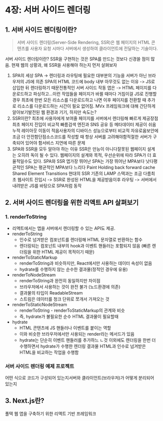 # 4장: 서버 사이드 렌더링

## 1. 서버 사이드 렌더링이란?

> 서버 사이드 렌더링(Server-Side Rendering, SSR)은 웹 페이지의 HTML 콘텐츠를 사용자 요청 시마다 서버에서 생성하여 클라이언트에 전달하는 기술이다.

서버 사이드 렌더링이란? SSR을 구현하는 것은 SPA를 만드는 것보다 신경쓸 점이 많음. 현재 웹의 상황과, 왜 SSR을 사용해야 하는지 먼저 살펴보자

1. SPA의 세상 SPA -> 렌더링과 라우팅에 필요한 대부분의 기능을 서버가 아닌 브라우저의 JS에 의존 SPA의 HTML 코드에 body 내부 아무것도 없는 이유 -> JS로 삽입한 뒤 렌더링하기 때문전통적인 서버 사이드 작동 앱은 -> HTML 페이지를 다운로드하고 파싱하고...이런 작업들을 페이지가 바뀔 때마다 거침이걸 JS로 진행할 경우 최초에 한번 모든 리소스를 다운로드하고 나면 이후 페이지를 전환할 때 추가로 리소스를 다운로드하는 시간이 필요 없어짐. MVx 프레임워크에 대해 간단하게 알아보기발전된 웹 환경과 기기, 하지만 속도는?
2. SSR이란? 최초에 사용자에게 보여줄 페이지를 서버에서 렌더링해 빠르게 제공장점최초 페이지 진입이 비교적 빠름검색 엔진과 SNS 공유 등 메타데이터 제공이 쉬움누적 레이아웃 이동이 적음사용자의 디바이스 성능으로부터 비교적 자유로움보안에 조금 더 안전함단점소스코드를 작성할 때 항상 서버를 고려해야함적절한 서버가 구축되어 있어야 함서비스 지연에 따른 문제
3. SPA와 SSR을 모두 알아야 하는 이유 SSR은 만능이 아니다잘못된 웹페이지 설계는 오히려 독이 될 수 있다. 웹페이지의 설계와 목적, 우선순위에 따라 SPA가 더 효율적일수도 있다. SPA와 SSR 앱가장 뛰어난 SPA는 가장 뛰어난 MPA보다 낫다평균적인 SPA는 평균적인 MPA보다 느리다 Paint Holding back forward cache Shared Element Transitions 현대의 SSR 기존의 LAMP 스택과는 조금 다름최초 웹사이트 진입시 -> SSR로 완성된 HTML을 제공받음이후 라우팅 -> 서버에서 내려받은 JS를 바탕으로 SPA처럼 동작

## 2. 서버 사이드 렌더링을 위한 리액트 API 살펴보기

### 1. renderToString

- 리액트에서는 앱을 서버에서 렌더링할 수 있는 API도 제공.
- renderToString
  - 인수로 넘겨받은 컴포넌트를 렌더링해 HTML 문자열로 반환하는 함수
  - 렌더링되는 컴포넌트 내부의 hook과 이벤트 핸들러는 포함되지 않음 (빠른 렌더링을 위한 HTML 제공이 목적이기 때문)
- renderToStaticMarkup
  - renderToString과 비슷하지만, React에서만 사용하는 데이터 속성이 없음
  - hydrate를 수행하지 않는 순수한 결과물(정적인 경우에 유용)
- renderToNodeStream
  - renderToString과 완전히 동일하지만 차이점
  - 브라우저에서 사용하는 것이 완전 불가 (노드환경에 의존)
  - 결과물의 타입이 ReadableStream
  - 스트림은 데이터를 청크 단위로 쪼개서 가져오는 것
- renderToStaticNodeStream
  - renderToString - renderToStaticMarkup의 관계와 비슷
  - 즉, hydrate가 불필요한 순수 HTML 결과물이 필요할때
- hydrate
  - HTML 콘텐츠에 JS 핸들러나 이벤트를 붙이는 역할
  - 이와 비슷한 브라우저에서만 사용되는 render라는 메서드가 있음
  - hydrate는 단순히 이벤트 핸들러를 추가하느 ㄴ것 이외에도 렌더링을 한번 더 수행하면서 hydrate가 수행한 렌더링 결과물 HTML과 인수로 넘겨받은 HTML을 비교하는 작업을 수행함

### 서버 사이드 렌더링 예제 프로젝트

어떤 식으로 코드가 구성되어 있는지서버와 클라이언트(브라우저)가 어떻게 분리되어 있는지

## 3. Next.js란?

풀택 웹 앱을 구축하기 위한 리액트 기반 프레임워크
